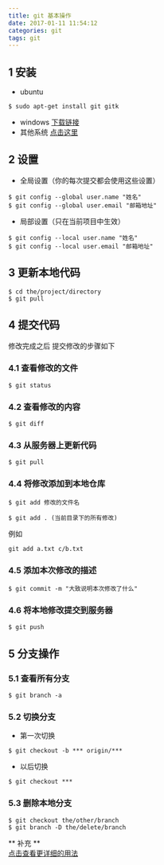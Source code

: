 ```yaml
---
title: git 基本操作 
date: 2017-01-11 11:54:12
categories: git
tags: git
---
```


## 1 安装
- ubuntu
```
$ sudo apt-get install git gitk
```
- windows
[下载链接](https://www.git-scm.com/download/win)
- 其他系统
[点击这里](https://www.git-scm.com/downloads)


## 2 设置
- 全局设置（你的每次提交都会使用这些设置）  
```
$ git config --global user.name "姓名"
$ git config --global user.email "邮箱地址"
```
- 局部设置（只在当前项目中生效）
```
$ git config --local user.name "姓名"
$ git config --local user.email "邮箱地址"
```

## 3 更新本地代码
```
$ cd the/project/directory
$ git pull
```

## 4 提交代码
修改完成之后 提交修改的步骤如下
### 4.1 查看修改的文件
```
$ git status
```
### 4.2 查看修改的内容
```
$ git diff
```
### 4.3 从服务器上更新代码
```
$ git pull
```
### 4.4 将修改添加到本地仓库
```
$ git add 修改的文件名
```
```
$ git add . (当前目录下的所有修改)
```
例如 
```
git add a.txt c/b.txt
```
### 4.5 添加本次修改的描述
```
$ git commit -m "大致说明本次修改了什么"
```
### 4.6 将本地修改提交到服务器
```
$ git push
```
## 5 分支操作
### 5.1 查看所有分支
```
$ git branch -a
```
### 5.2 切换分支
- 第一次切换
```
$ git checkout -b *** origin/***
```
- 以后切换
```
$ git checkout ***
```
### 5.3 删除本地分支
```
$ git checkout the/other/branch
$ git branch -D the/delete/branch
```

** 补充 **  
[点击查看更详细的用法](https://mp.weixin.qq.com/s?__biz=MjM5NjQ4MjYwMQ==&mid=207476935&idx=1&sn=7e2df0fc83583b2970be033e295d595d&scene=4&srcid=0914UZRLJAd9vzLoflDXei0Y&pass_ticket=HC7otQjvd7%2FlrKPIl%2FUdQOZ4wjnTDDOzJXOZps0L2JZRnBVO0WgCnxedN7YVcvQi#rd)
